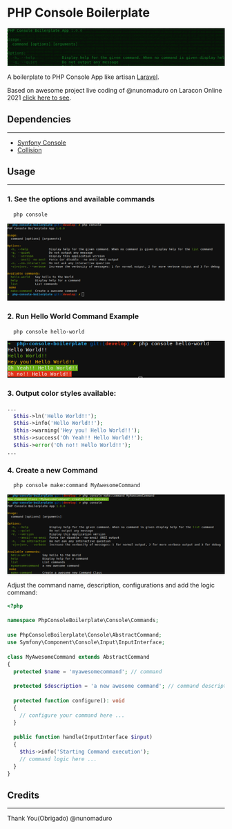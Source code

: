 # PHP  Console Boilerplate

![banner-doc](./docs/assets/banner-doc.png)

A boilerplate to PHP Console App like artisan [Laravel](https://github.com/laravel/laravel).

Based on awesome project live coding of @nunomaduro on Laracon Online 2021 [click here to see](https://www.youtube.com/watch?v=ps9oNo3XA4U).

## Dependencies
--------------

- [Synfony Console](https://github.com/symfony/console)
- [Collision](https://github.com/nunomaduro/collision)

## Usage
--------

### 1. See the options and available commands
  ```hell
    php console
  ``` 
  ![screenshot 1](./docs/assets/screenshot-1.png)

### 2. Run Hello World Command Example
  ```shell
    php console hello-world
  ```
  ![screenshot 2](./docs/assets/screenshot-2.png)
### 3. Output color styles available:

  ```php
  ...
    $this->ln('Hello World!!');
    $this->info('Hello World!!');
    $this->warning('Hey you! Hello World!!');
    $this->success('Oh Yeah!! Hello World!!');
    $this->error('Oh no!! Hello World!!');
  ...

  ```
### 4. Create a new Command
  ```shell
    php console make:command MyAwesomeCommand
  ```
   ![screenshot 3](./docs/assets/screenshot-3.png)

  Adjust the command name, description, configurations and add the logic command:

  ```php
  <?php

  namespace PhpConsoleBoilerplate\Console\Commands;

  use PhpConsoleBoilerplate\Console\AbstractCommand;
  use Symfony\Component\Console\Input\InputInterface;

  class MyAwesomeCommand extends AbstractCommand
  {
    protected $name = 'myawesomecommand'; // command

    protected $description = 'a new awesome command'; // command description
    
    protected function configure(): void
    {
      // configure your command here ...
    }

    public function handle(InputInterface $input)
    {
      $this->info('Starting Command execution');
      // command logic here ...
    }
  }
  ```
  


## Credits
----------

 Thank You(Obrigado) @nunomaduro
